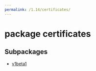 ```yaml
---
permalink: /1.14/certificates/
---
```


# package certificates



## Subpackages

* [v1beta1](certificates-v1beta1.md)